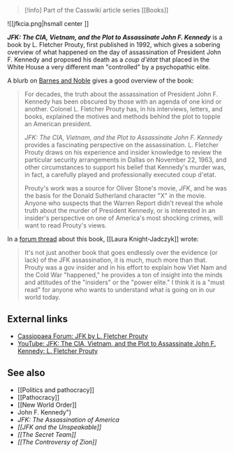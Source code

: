 > [!info] Part of the Casswiki article series [[Books]]

![[jfkcia.png|hsmall center ]] 


_**JFK: The CIA, Vietnam, and the Plot to Assassinate John F. Kennedy**_ is a book by L. Fletcher Prouty, first published in 1992, which gives a sobering overview of what happened on the day of assassination of President John F. Kennedy and proposed his death as a _coup d'état_ that placed in the White House a very different man "controlled" by a psychopathic elite.

A blurb on [Barnes and Noble](http://www.barnesandnoble.com/w/jfk-l-fletcher-prouty/1003379923) gives a good overview of the book:

> For decades, the truth about the assassination of President John F. Kennedy has been obscured by those with an agenda of one kind or another. Colonel L. Fletcher Prouty has, in his interviews, letters, and books, explained the motives and methods behind the plot to topple an American president.
> 
> _JFK: The CIA, Vietnam, and the Plot to Assassinate John F. Kennedy_ provides a fascinating perspective on the assassination. L. Fletcher Prouty draws on his experience and insider knowledge to review the particular security arrangements in Dallas on November 22, 1963, and other circumstances to support his belief that Kennedy's murder was, in fact, a carefully played and professionally executed coup d'etat.
> 
> Prouty's work was a source for Oliver Stone's movie, _JFK_, and he was the basis for the Donald Sutherland character "X" in the movie. Anyone who suspects that the Warren Report didn't reveal the whole truth about the murder of President Kennedy, or is interested in an insider's perspective on one of America's most shocking crimes, will want to read Prouty's views.

In a [forum thread](https://cassiopaea.org/forum/index.php/topic,12525.0.html) about this book, [[Laura Knight-Jadczyk]] wrote:

> It's not just another book that goes endlessly over the evidence (or lack) of the JFK assassination, it is much, much more than that. Prouty was a gov insider and in his effort to explain how Viet Nam and the Cold War "happened," he provides a ton of insight into the minds and attitudes of the "insiders" or the "power elite." I think it is a "must read" for anyone who wants to understand what is going on in our world today.

External links
--------------

*   [Cassiopaea Forum: JFK by L. Fletcher Prouty](https://cassiopaea.org/forum/index.php/topic,12525.0.html)
*   [YouTube: JFK: The CIA, Vietnam, and the Plot to Assassinate John F. Kennedy: L. Fletcher Prouty](https://www.youtube.com/watch?v=Z2zDqBgUZfA)

See also
--------

*   [[Politics and pathocracy]]
*   [[Pathocracy]]
*   [[New World Order]]
*   John F. Kennedy")
*   _JFK: The Assassination of America_
*   _[[JFK and the Unspeakable]]_
*   _[[The Secret Team]]_
*   _[[The Controversy of Zion]]_